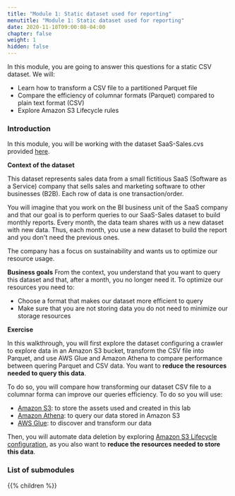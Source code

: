 ```yaml
---
title: "Module 1: Static dataset used for reporting"
menutitle: "Module 1: Static dataset used for reporting"
date: 2020-11-18T09:00:08-04:00
chapter: false
weight: 1
hidden: false
---
```


In this module, you are going to answer this questions for a static CSV dataset. We will:
* Learn how to transform a CSV file to a partitioned Parquet file
* Compare the efficiency of columnar formats (Parquet) compared to plain text format (CSV)
* Explore Amazon S3 Lifecycle rules 

### Introduction

In this module, you will be working with the dataset SaaS-Sales.cvs provided [here](/Sustainability/200_different_datasets_and_their_use_case/Code/SaaS-Sales.csv).

**Context of the dataset**

This dataset represents sales data from a small fictitious SaaS (Software as a Service) company that sells sales and marketing software to other businesses (B2B). Each row of data is one transaction/order. 

You will imagine that you work on the BI business unit of the SaaS company and that our goal is to perform queries to our SaaS-Sales dataset to build monthly reports. Every month, the data team shares with us a new dataset with new data. Thus, each month, you use a new dataset to build the report and you don't need the previous ones.

The company has a focus on sustainability and wants us to optimize our resource usage.

**Business goals**
From the context, you understand that you want to query this dataset and that, after a month, you no longer need it. To optimize our resources you need to:
- Choose a format that makes our dataset more efficient to query
- Make sure that you are not storing data you do not need to minimize our storage resources

**Exercise**

In this walkthrough, you will first explore the dataset configuring a crawler to explore data in an Amazon S3 bucket, transform the CSV file into Parquet, and use AWS Glue and Amazon Athena to compare performance between quering Parquet and CSV data. You want to **reduce the resources needed to query this data**. 

To do so, you will compare how transforming our dataset CSV file to a columnar forma can improve our queries efficiency. To do so you will use:
- [Amazon S3](https://aws.amazon.com/s3/): to store the assets used and created in this lab
- [Amazon Athena](https://aws.amazon.com/athena/): to query our data stored in Amazon S3
- [AWS Glue](https://aws.amazon.com/glue/): to discover and transform our data

Then, you will automate data deletion by exploring [Amazon S3 Lifecycle configuration](https://docs.aws.amazon.com/AmazonS3/latest/userguide/object-lifecycle-mgmt.html), as you also want to **reduce the resources needed to store this data**.

### List of submodules
{{% children %}}


